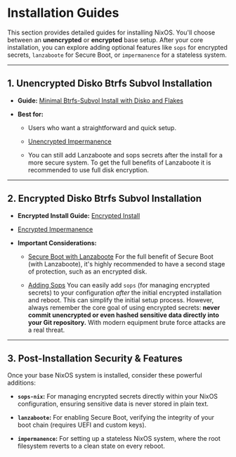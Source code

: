 # Installation Guides

This section provides detailed guides for installing NixOS. You'll choose
between an **unencrypted** or **encrypted** base setup. After your core
installation, you can explore adding optional features like `sops` for encrypted
secrets, `lanzaboote` for Secure Boot, or `impermanence` for a stateless system.

---

## 1. Unencrypted Disko Btrfs Subvol Installation

- **Guide:**
  [Minimal Btrfs-Subvol Install with Disko and Flakes](https://saylesss88.github.io/installation/unencrypted.html)

- **Best for:**

  - Users who want a straightforward and quick setup.

  - [Unencrypted Impermanence](https://saylesss88.github.io/nix/impermanence.html)

  - You can still add Lanzaboote and sops secrets after the install for a more
    secure system. To get the full benefits of Lanzaboote it is recommended to
    use full disk encryption.

---

## 2. Encrypted Disko Btrfs Subvol Installation

- **Encrypted Install Guide:**
  [Encrypted Install](https://saylesss88.github.io/installation/encrypted_manual.html)

- [Encrypted Impermanence](https://saylesss88.github.io/nix/encrypted_impermanence.html)

- **Important Considerations:**

  - [Secure Boot with Lanzaboote](https://saylesss88.github.io/nix/lanzaboote.html)
    For the full benefit of Secure Boot (with Lanzaboote), it's highly
    recommended to have a second stage of protection, such as an encrypted disk.

  - [Adding Sops](https://saylesss88.github.io/nix/sops-nix.html) You can easily
    add `sops` (for managing encrypted secrets) to your configuration _after_
    the initial encrypted installation and reboot. This can simplify the initial
    setup process. However, always remember the core goal of using encrypted
    secrets: **never commit unencrypted or even hashed sensitive data directly
    into your Git repository.** With modern equipment brute force attacks are a
    real threat.

---

## 3. Post-Installation Security & Features

Once your base NixOS system is installed, consider these powerful additions:

- **`sops-nix`:** For managing encrypted secrets directly within your NixOS
  configuration, ensuring sensitive data is never stored in plain text.

- **`lanzaboote`:** For enabling Secure Boot, verifying the integrity of your
  boot chain (requires UEFI and custom keys).

- **`impermanence`:** For setting up a stateless NixOS system, where the root
  filesystem reverts to a clean state on every reboot.
